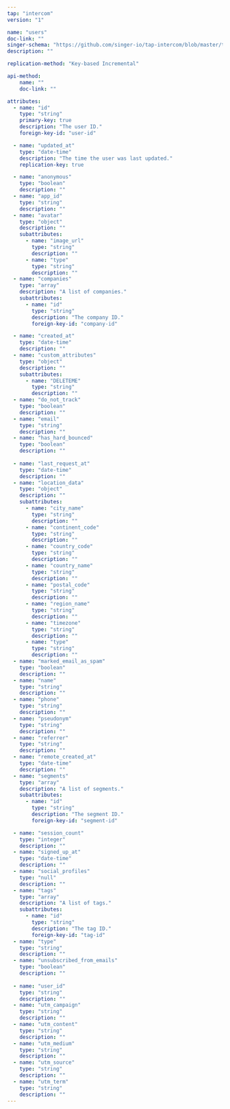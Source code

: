 ```yaml
---
tap: "intercom"
version: "1"

name: "users"
doc-link: ""
singer-schema: "https://github.com/singer-io/tap-intercom/blob/master/tap_intercom/schemas/users.json"
description: ""

replication-method: "Key-based Incremental"

api-method:
    name: ""
    doc-link: ""

attributes:
  - name: "id"
    type: "string"
    primary-key: true
    description: "The user ID."
    foreign-key-id: "user-id"

  - name: "updated_at"
    type: "date-time"
    description: "The time the user was last updated." 
    replication-key: true 

  - name: "anonymous"
    type: "boolean"
    description: ""
  - name: "app_id"
    type: "string"
    description: ""
  - name: "avatar"
    type: "object"
    description: ""
    subattributes:
      - name: "image_url"
        type: "string"
        description: ""
      - name: "type"
        type: "string"
        description: ""
  - name: "companies"
    type: "array"
    description: "A list of companies."
    subattributes:
      - name: "id"
        type: "string"
        description: "The company ID."
        foreign-key-id: "company-id"

  - name: "created_at"
    type: "date-time"
    description: ""
  - name: "custom_attributes"
    type: "object"
    description: ""
    subattributes:
      - name: "DELETEME"
        type: "string"
        description: ""
  - name: "do_not_track"
    type: "boolean"
    description: ""
  - name: "email"
    type: "string"
    description: ""
  - name: "has_hard_bounced"
    type: "boolean"
    description: ""
  
  - name: "last_request_at"
    type: "date-time"
    description: ""
  - name: "location_data"
    type: "object"
    description: ""
    subattributes:
      - name: "city_name"
        type: "string"
        description: ""
      - name: "continent_code"
        type: "string"
        description: ""
      - name: "country_code"
        type: "string"
        description: ""
      - name: "country_name"
        type: "string"
        description: ""
      - name: "postal_code"
        type: "string"
        description: ""
      - name: "region_name"
        type: "string"
        description: ""
      - name: "timezone"
        type: "string"
        description: ""
      - name: "type"
        type: "string"
        description: ""
  - name: "marked_email_as_spam"
    type: "boolean"
    description: ""
  - name: "name"
    type: "string"
    description: ""
  - name: "phone"
    type: "string"
    description: ""
  - name: "pseudonym"
    type: "string"
    description: ""
  - name: "referrer"
    type: "string"
    description: ""
  - name: "remote_created_at"
    type: "date-time"
    description: ""
  - name: "segments"
    type: "array"
    description: "A list of segments."
    subattributes:
      - name: "id"
        type: "string"
        description: "The segment ID."
        foreign-key-id: "segment-id"

  - name: "session_count"
    type: "integer"
    description: ""
  - name: "signed_up_at"
    type: "date-time"
    description: ""
  - name: "social_profiles"
    type: "null"
    description: ""
  - name: "tags"
    type: "array"
    description: "A list of tags."
    subattributes:
      - name: "id"
        type: "string"
        description: "The tag ID."
        foreign-key-id: "tag-id"
  - name: "type"
    type: "string"
    description: ""
  - name: "unsubscribed_from_emails"
    type: "boolean"
    description: ""
  
  - name: "user_id"
    type: "string"
    description: ""
  - name: "utm_campaign"
    type: "string"
    description: ""
  - name: "utm_content"
    type: "string"
    description: ""
  - name: "utm_medium"
    type: "string"
    description: ""
  - name: "utm_source"
    type: "string"
    description: ""
  - name: "utm_term"
    type: "string"
    description: ""
---
```

